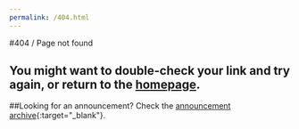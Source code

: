 ```yaml
---
permalink: /404.html
---
```


#404 / Page not found

## You might want to double-check your link and try again, or return to the [homepage]({{site.baseurl}}).

##Looking for an announcement? Check the [announcement archive]({{site.baseurl}}/announcements/archive/){:target="_blank"}.

